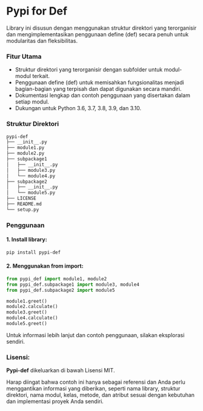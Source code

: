 # Pypi for Def

Library ini disusun dengan menggunakan struktur direktori yang terorganisir dan mengimplementasikan penggunaan define (def) secara penuh untuk modularitas dan fleksibilitas.

### Fitur Utama
- Struktur direktori yang terorganisir dengan subfolder untuk modul-modul terkait.
- Penggunaan define (def) untuk memisahkan fungsionalitas menjadi bagian-bagian yang terpisah dan dapat digunakan secara mandiri.
- Dokumentasi lengkap dan contoh penggunaan yang disertakan dalam setiap modul.
- Dukungan untuk Python 3.6, 3.7, 3.8, 3.9, dan 3.10.

### Struktur Direktori

```bash
pypi-def
├── __init__.py
├── module1.py
├── module2.py
├── subpackage1
│   ├── __init__.py
│   ├── module3.py
│   └── module4.py
├── subpackage2
│   ├── __init__.py
│   └── module5.py
├── LICENSE
├── README.md
└── setup.py
```

### Penggunaan

#### 1. Install library:

```bash
pip install pypi-def
```

#### 2. Menggunakan from import:

```python
from pypi_def import module1, module2
from pypi_def.subpackage1 import module3, module4
from pypi_def.subpackage2 import module5

module1.greet()
module2.calculate()
module3.greet()
module4.calculate()
module5.greet()
```

Untuk informasi lebih lanjut dan contoh penggunaan, silakan eksplorasi sendiri.

### Lisensi:
**Pypi-def** dikeluarkan di bawah Lisensi MIT.

Harap diingat bahwa contoh ini hanya sebagai referensi dan Anda perlu menggantikan informasi yang diberikan, seperti nama library, struktur direktori, nama modul, kelas, metode, dan atribut sesuai dengan kebutuhan dan implementasi proyek Anda sendiri.